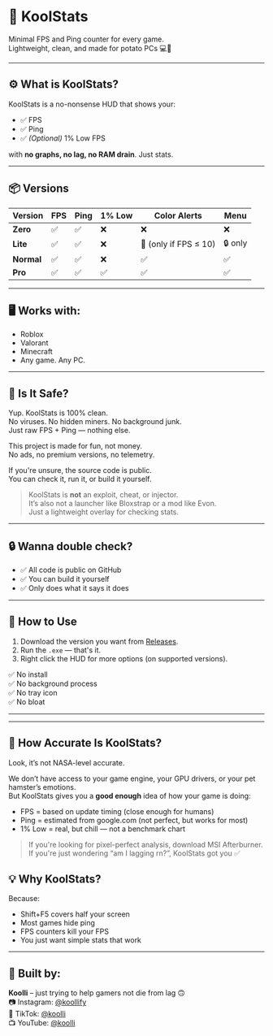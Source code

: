 # 🧊 KoolStats

Minimal FPS and Ping counter for every game.  
Lightweight, clean, and made for potato PCs 💻🥔

---

## ⚙️ What is KoolStats?

KoolStats is a no-nonsense HUD that shows your:
- ✅ FPS  
- ✅ Ping  
- ✅ *(Optional)* 1% Low FPS  

with **no graphs, no lag, no RAM drain**. Just stats.

---

## 📦 Versions

| Version | FPS | Ping | 1% Low | Color Alerts        | Menu         |
|---------|-----|------|--------|----------------------|--------------|
| **Zero**   | ✅   | ✅    | ❌      | ❌                    | ❌            |
| **Lite**   | ✅   | ✅    | ❌      | 🔴 (only if FPS ≤ 10) | 🔒 only       |
| **Normal** | ✅   | ✅    | ❌      | ✅                    | ✅            |
| **Pro**    | ✅   | ✅    | ✅      | ✅                    | ✅            |

---

## 🖥 Works with:
- Roblox
- Valorant
- Minecraft
- Any game. Any PC.

---

## 🧼 Is It Safe?

Yup. KoolStats is 100% clean.  
No viruses. No hidden miners. No background junk.  
Just raw FPS + Ping — nothing else.

This project is made for fun, not money.  
No ads, no premium versions, no telemetry.

If you're unsure, the source code is public.  
You can check it, run it, or build it yourself.

> KoolStats is **not** an exploit, cheat, or injector.  
> It’s also not a launcher like Bloxstrap or a mod like Evon.  
> Just a lightweight overlay for checking stats.

---

## 🔒 Wanna double check?

- ✅ All code is public on GitHub  
- ✅ You can build it yourself  
- ✅ Only does what it says it does  

---

## 📁 How to Use

1. Download the version you want from [Releases](#).
2. Run the `.exe` — that's it.
3. Right click the HUD for more options (on supported versions).

✅ No install  
✅ No background process  
✅ No tray icon  
✅ No bloat  

---
---

## 🤔 How Accurate Is KoolStats?

Look, it’s not NASA-level accurate.

We don’t have access to your game engine, your GPU drivers, or your pet hamster’s emotions.  
But KoolStats gives you a **good enough** idea of how your game is doing:

- FPS = based on update timing (close enough for humans)
- Ping = estimated from google.com (not perfect, but works for most)
- 1% Low = real, but chill — not a benchmark chart

> If you're looking for pixel-perfect analysis, download MSI Afterburner.  
> If you're just wondering “am I lagging rn?”, KoolStats got you ✅



## 💡 Why KoolStats?

Because:
- Shift+F5 covers half your screen
- Most games hide ping
- FPS counters kill your FPS
- You just want simple stats that work

---

## 🧠 Built by:

**Koolli** – just trying to help gamers not die from lag 🙃  
📷 Instagram: [@koollify](https://instagram.com/koollify)  
🎵 TikTok: [@koolli](https://tiktok.com/@koolli)  
📺 YouTube: [@koolli](https://youtube.com/@koolli)
 
